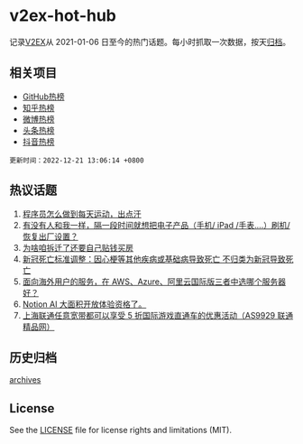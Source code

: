 # v2ex-hot-hub

 记录[V2EX](https://www.v2ex.com/)从 2021-01-06 日至今的热门话题。每小时抓取一次数据，按天[归档](archives)。
 
 ## 相关项目

- [GitHub热榜](https://github.com/snaildev/github-hot-hub)
- [知乎热榜](https://github.com/snaildev/zhihu-hot-hub)
- [微博热榜](https://github.com/snaildev/weibo-hot-hub)
- [头条热榜](https://github.com/snaildev/toutiao-hot-hub)
- [抖音热榜](https://github.com/snaildev/douyin-hot-hub)


 `更新时间：2022-12-21 13:06:14 +0800`

## 热议话题

1. [程序员怎么做到每天运动，出点汗](https://www.v2ex.com/t/903790)
1. [有没有人和我一样，隔一段时间就想把电子产品（手机/ iPad /手表....）刷机/恢复出厂设置？](https://www.v2ex.com/t/903740)
1. [为啥咱拆迁了还要自己贴钱买房](https://www.v2ex.com/t/903844)
1. [新冠死亡标准调整：因心梗等其他疾病或基础病导致死亡 不归类为新冠导致死亡](https://www.v2ex.com/t/903766)
1. [面向海外用户的服务，在 AWS、Azure、阿里云国际版三者中选哪个服务器好？](https://www.v2ex.com/t/903745)
1. [Notion AI 大面积开放体验资格了。](https://www.v2ex.com/t/903797)
1. [上海联通任意宽带都可以享受 5 折国际游戏直通车的优惠活动（AS9929 联通精品网）](https://www.v2ex.com/t/903744)

## 历史归档

[archives](archives)

## License

See the [LICENSE](LICENSE) file for license rights and limitations (MIT).
